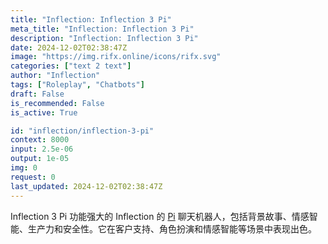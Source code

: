 ```yaml
---
title: "Inflection: Inflection 3 Pi"
meta_title: "Inflection: Inflection 3 Pi"
description: "Inflection: Inflection 3 Pi"
date: 2024-12-02T02:38:47Z
image: "https://img.rifx.online/icons/rifx.svg"
categories: ["text 2 text"]
author: "Inflection"
tags: ["Roleplay", "Chatbots"]
draft: False
is_recommended: False
is_active: True

id: "inflection/inflection-3-pi"
context: 8000
input: 2.5e-06
output: 1e-05
img: 0
request: 0
last_updated: 2024-12-02T02:38:47Z
---
```


Inflection 3 Pi 功能强大的 Inflection 的 [Pi](https://pi.ai) 聊天机器人，包括背景故事、情感智能、生产力和安全性。它在客户支持、角色扮演和情感智能等场景中表现出色。

